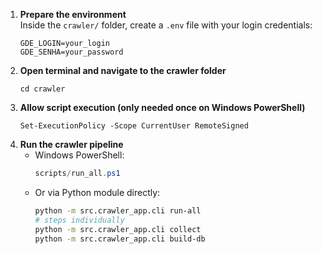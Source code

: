 1. **Prepare the environment**  
   Inside the `crawler/` folder, create a `.env` file with your login credentials:
   ```env
   GDE_LOGIN=your_login
   GDE_SENHA=your_password
   ```
2. **Open terminal and navigate to the crawler folder**  
   ```env
   cd crawler
   ```
3. **Allow script execution (only needed once on Windows PowerShell)**  
   ```env
   Set-ExecutionPolicy -Scope CurrentUser RemoteSigned
   ```
4. **Run the crawler pipeline**  
   - Windows PowerShell:
     ```powershell
     scripts/run_all.ps1
     ```
   - Or via Python module directly:
     ```bash
     python -m src.crawler_app.cli run-all
     # steps individually
     python -m src.crawler_app.cli collect
     python -m src.crawler_app.cli build-db
     ```

